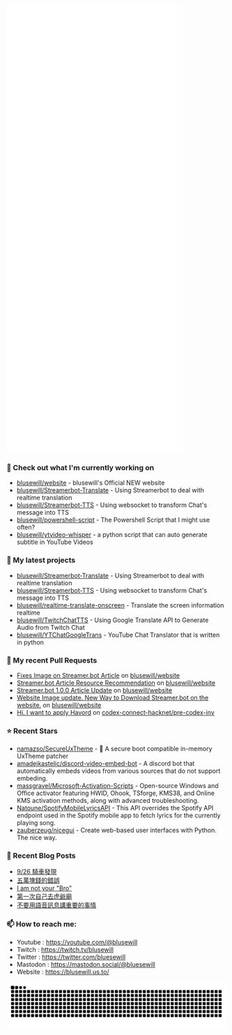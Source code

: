 <p align="left"><img src="https://raw.githubusercontent.com/blusewill/blusewill/main/github-metrics.svg" /></p>

### 👷 Check out what I'm currently working on

- [blusewill/website](https://github.com/blusewill/website) - blusewill&#39;s Official NEW website
- [blusewill/Streamerbot-Translate](https://github.com/blusewill/Streamerbot-Translate) - Using Streamerbot to deal with realtime translation
- [blusewill/Streamerbot-TTS](https://github.com/blusewill/Streamerbot-TTS) - Using websocket to transform Chat&#39;s message into TTS
- [blusewill/powershell-script](https://github.com/blusewill/powershell-script) - The Powershell Script that I might use often?
- [blusewill/ytvideo-whisper](https://github.com/blusewill/ytvideo-whisper) - a python script that can auto generate subtitle in YouTube Videos
### 🌱 My latest projects

- [blusewill/Streamerbot-Translate](https://github.com/blusewill/Streamerbot-Translate) - Using Streamerbot to deal with realtime translation
- [blusewill/Streamerbot-TTS](https://github.com/blusewill/Streamerbot-TTS) - Using websocket to transform Chat&#39;s message into TTS
- [blusewill/realtime-translate-onscreen](https://github.com/blusewill/realtime-translate-onscreen) - Translate the screen information realtime
- [blusewill/TwitchChatTTS](https://github.com/blusewill/TwitchChatTTS) - Using Google Translate API to Generate Audio from Twitch Chat
- [blusewill/YTChatGoogleTrans](https://github.com/blusewill/YTChatGoogleTrans) - YouTube Chat Translator that is written in python
### 🔨 My recent Pull Requests

- [Fixes Image on Streamer.bot Article](https://github.com/blusewill/website/pull/11) on [blusewill/website](https://github.com/blusewill/website)
- [Streamer.bot Article Resource Recommendation](https://github.com/blusewill/website/pull/10) on [blusewill/website](https://github.com/blusewill/website)
- [Streamer.bot 1.0.0 Article Update](https://github.com/blusewill/website/pull/9) on [blusewill/website](https://github.com/blusewill/website)
- [Website Image update. New Way to Download Streamer.bot on the website.](https://github.com/blusewill/website/pull/8) on [blusewill/website](https://github.com/blusewill/website)
- [Hi. I want to apply Havord](https://github.com/codex-connect-hacknet/pre-codex-inv/pull/77) on [codex-connect-hacknet/pre-codex-inv](https://github.com/codex-connect-hacknet/pre-codex-inv)
### ⭐ Recent Stars

- [namazso/SecureUxTheme](https://github.com/namazso/SecureUxTheme) - 🎨 A secure boot compatible in-memory UxTheme patcher
- [amadejkastelic/discord-video-embed-bot](https://github.com/amadejkastelic/discord-video-embed-bot) - A discord bot that automatically embeds videos from various sources that do not support embeding.
- [massgravel/Microsoft-Activation-Scripts](https://github.com/massgravel/Microsoft-Activation-Scripts) - Open-source Windows and Office activator featuring HWID, Ohook, TSforge, KMS38, and Online KMS activation methods, along with advanced troubleshooting.
- [Natoune/SpotifyMobileLyricsAPI](https://github.com/Natoune/SpotifyMobileLyricsAPI) - This API overrides the Spotify API endpoint used in the Spotify mobile app to fetch lyrics for the currently playing song.
- [zauberzeug/nicegui](https://github.com/zauberzeug/nicegui) - Create web-based user interfaces with Python. The nice way.
### 📰 Recent Blog Posts

- [9/26 騎車發現](https://blusewill.top/zh-tw/posts/f44e6f9/)
- [五萬塊錢的錯誤](https://blusewill.top/zh-tw/posts/80c630a/)
- [I am not your &#34;Bro&#34;](https://blusewill.top/zh-tw/posts/cb0f552/)
- [第一次自己去虎爺廟](https://blusewill.top/zh-tw/posts/cabb93e/)
- [不要用語音訊息講重要的事情](https://blusewill.top/zh-tw/posts/8d3ffc5/)
### 📫 How to reach me:
  - Youtube   : <https://youtube.com/@blusewill>
  - Twitch    : <https://twitch.tv/blusewill>
  - Twitter   : <https://twitter.com/bluesewill>
  - Mastodon  : <https://mastodon.social/@bluesewill>
  - Website   : <https://blusewill.us.to/>

<p align="center"><a href="https://github.com/Platane/snk">
  <img align="center" src="https://raw.githubusercontent.com/blusewill/blusewill/output/github-contribution-grid-snake-dark.svg" />
</a></p>

